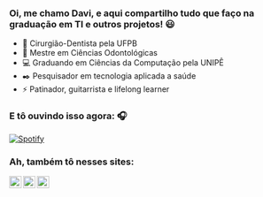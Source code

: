 ### Oi, me chamo Davi, e aqui compartilho tudo que faço na graduação em TI e outros projetos! 😃

- 🦷 Cirurgião-Dentista pela UFPB
- 🥼 Mestre em Ciências Odontológicas
- 💻 Graduando em Ciências da Computação pela UNIPÊ
- ✒️ Pesquisador em tecnologia aplicada a saúde
- ⚡ Patinador, guitarrista e lifelong learner

### E tô ouvindo isso agora: 🎧

[![Spotify](https://novatorem-dusky-gamma.vercel.app/api/spotify)](https://open.spotify.com/user/daviccarneiro)

### Ah, também tô nesses sites:

[<img align="left" alt="daviccarneiro | Twitter" width="22px" src="https://cdn.jsdelivr.net/npm/simple-icons@v3/icons/twitter.svg" />][twitter]
[<img align="left" alt="daviccarneiro | LinkedIn" width="22px" src="https://cdn.jsdelivr.net/npm/simple-icons@v3/icons/linkedin.svg" />][linkedin]
[<img align="left" alt="daviccarneiro | Instagram" width="22px" src="https://cdn.jsdelivr.net/npm/simple-icons@v3/icons/instagram.svg" />][instagram]


[twitter]: https://twitter.com/daviccarneiro
[instagram]: https://instagram.com/daviccarneiro
[linkedin]: https://linkedin.com/in/daviccarneiro
